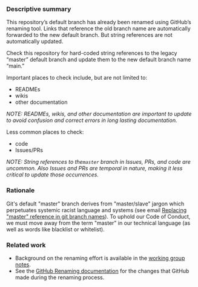 ### Descriptive summary

This repository’s default branch has already been renamed using GitHub’s renaming tool. Links that reference the old branch name are automatically forwarded to the new default branch. But string references are not automatically updated.

Check this repository for hard-coded string references to the legacy “master” default branch and update them to the new default branch name “main.” 

Important places to check include, but are not limited to:
* READMEs
* wikis
* other documentation

_NOTE: READMEs, wikis, and other documentation are important to update to avoid confusion and correct errors in long lasting documentation._

Less common places to check:
* code
* Issues/PRs

_NOTE: String references to the`master` branch in Issues, PRs, and code are uncommon.  Also Issues and PRs are temporal in nature, making it less critical to update those occurrences._ 

### Rationale

Git's default "master" branch derives from "master/slave" jargon which perpetuates systemic racist language and systems (see email [Replacing "master" reference in git branch names](https://mail.gnome.org/archives/desktop-devel-list/2019-May/msg00066.html)). To uphold our Code of Conduct, we must move away from the term "master" in our technical language (as well as words like blacklist or whitelist).

### Related work

* Background on the renaming effort is available in the [working group notes](https://samvera.atlassian.net/wiki/x/b5IYHg).
* See the [GitHub Renaming documentation](https://github.com/github/renaming#renaming-existing-branches) for the changes that GitHub made during the renaming process. 
